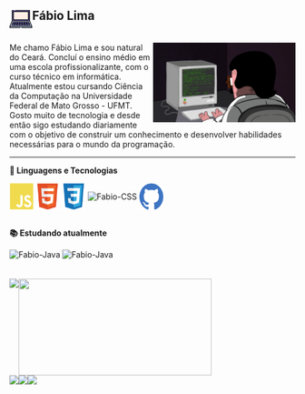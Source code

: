 <div style="display: inline_block">
<img align="left" height="37" width="40" alt="coding-time" src="computador-portatil (1).png">
<h2>Fábio Lima</h2>
</div><br>
<img align="right" height="140" alt="coding-time" src="programador.gif">
Me chamo Fábio Lima e sou natural do Ceará. Concluí o ensino médio em uma escola profissionalizante, com o curso técnico em informática. Atualmente estou cursando Ciência da Computação na Universidade Federal de Mato Grosso  - UFMT. Gosto muito de tecnologia e desde então sigo estudando diariamente com o objetivo de construir um conhecimento e desenvolver habilidades necessárias para o mundo da programação.

---

 **🤖 Linguagens e Tecnologias**

<div style="display: inline_block">
   <img align="center" alt="Fabio-Js" height="47" width="42" src="https://raw.githubusercontent.com/devicons/devicon/master/icons/javascript/javascript-plain.svg">
  <img align="center" alt="Fabio-HTML" height="47" width="42" src="https://raw.githubusercontent.com/devicons/devicon/master/icons/html5/html5-original.svg">
  <img align="center" alt="Fabio-CSS" height="47" width="42" src="https://raw.githubusercontent.com/devicons/devicon/master/icons/css3/css3-original.svg">
  <img align="center" alt="Fabio-CSS" height="47" width="44" src="https://cdn.jsdelivr.net/gh/devicons/devicon@latest/icons/git/git-original.svg" />
 <img align="center" alt="Fabio-CSS" height="47" width="42" src="github.svg">
</div><br>

  
 **📚 Estudando atualmente**

<div style="display:block">
 <img align="center" alt="Fabio-Java" height="97" width="70"  src="https://cdn.jsdelivr.net/gh/devicons/devicon@latest/icons/java/java-original-wordmark.svg" />
 <img align="center" alt="Fabio-Java" height="97" width="50"  src="https://cdn.jsdelivr.net/gh/devicons/devicon@latest/icons/spring/spring-original.svg" />
</div>
 <br><br>
  
<a href="https://github.com/bc-fabio/github-readme-stats">
  <img height=170 align="left" src="https://github-readme-stats.vercel.app/api?username=bc-fabio&show_icons=true&theme=transparent" />
</a>
<a href="https://github.com/bc-fabio/convoychat">
  <img height="170" width="340" align="center" src="https://github-readme-stats.vercel.app/api/top-langs?username=bc-fabio&show_icons=true&theme=transparent&layout=compact&langs_count=8&card_width=320" />
</a>
<br>
 <a href="https://www.linkedin.com/in/fabiolimadesenvolvedor" target="_blank"><img align="left" src="https://img.shields.io/badge/-LinkedIn-%230077B5?style=for-the-badge&logo=linkedin&logoColor=white" target="_blank"></a>
  <a href = "devfabiolima@gmail.com"><img align="left" src="https://img.shields.io/badge/-Gmail-D14836?style=for-the-badge&logo=gmail&logoColor=white"></a>
 <a href="https://discord.gg/V4wjXatf" target="_blank"><img align="left" src="https://img.shields.io/badge/Discord-7289DA?style=for-the-badge&logo=discord&logoColor=white" target="_blank"></a>
  

